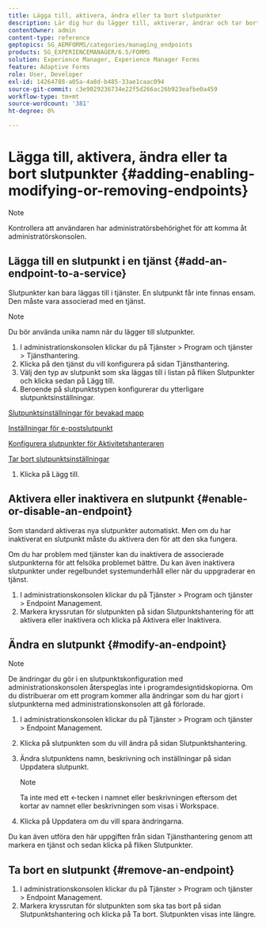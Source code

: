 ```yaml
---
title: Lägga till, aktivera, ändra eller ta bort slutpunkter
description: Lär dig hur du lägger till, aktiverar, ändrar och tar bort slutpunkter.
contentOwner: admin
content-type: reference
geptopics: SG_AEMFORMS/categories/managing_endpoints
products: SG_EXPERIENCEMANAGER/6.5/FORMS
solution: Experience Manager, Experience Manager Forms
feature: Adaptive Forms
role: User, Developer
exl-id: 14264788-a05a-4a8d-b485-33ae1caac094
source-git-commit: c3e9029236734e22f5d266ac26b923eafbe0a459
workflow-type: tm+mt
source-wordcount: '381'
ht-degree: 0%

---
```


# Lägga till, aktivera, ändra eller ta bort slutpunkter {#adding-enabling-modifying-or-removing-endpoints}

>[!NOTE]
> 
> Kontrollera att användaren har administratörsbehörighet för att komma åt administratörskonsolen.

## Lägga till en slutpunkt i en tjänst {#add-an-endpoint-to-a-service}

Slutpunkter kan bara läggas till i tjänster. En slutpunkt får inte finnas ensam. Den måste vara associerad med en tjänst.

>[!NOTE]
>
>Du bör använda unika namn när du lägger till slutpunkter.

1. I administrationskonsolen klickar du på Tjänster > Program och tjänster > Tjänsthantering.
1. Klicka på den tjänst du vill konfigurera på sidan Tjänsthantering.
1. Välj den typ av slutpunkt som ska läggas till i listan på fliken Slutpunkter och klicka sedan på Lägg till.
1. Beroende på slutpunktstypen konfigurerar du ytterligare slutpunktsinställningar.

[Slutpunktsinställningar för bevakad mapp](/help/forms/using/admin-help/configuring-watched-folder-endpoints.md#watched-folder-endpoint-settings)

[Inställningar för e-postslutpunkt](/help/forms/using/admin-help/configuring-email-endpoints.md#email-endpoint-settings)

[Konfigurera slutpunkter för Aktivitetshanteraren](/help/forms/using/admin-help/configuring-task-manager-endpoints.md#configuring-task-manager-endpoints)

[Tar bort slutpunktsinställningar](/help/forms/using/admin-help/configuring-remoting-endpoints.md#remoting-endpoint-settings)

1. Klicka på Lägg till.

## Aktivera eller inaktivera en slutpunkt {#enable-or-disable-an-endpoint}

Som standard aktiveras nya slutpunkter automatiskt. Men om du har inaktiverat en slutpunkt måste du aktivera den för att den ska fungera.

Om du har problem med tjänster kan du inaktivera de associerade slutpunkterna för att felsöka problemet bättre. Du kan även inaktivera slutpunkter under regelbundet systemunderhåll eller när du uppgraderar en tjänst.

1. I administrationskonsolen klickar du på Tjänster > Program och tjänster > Endpoint Management.
1. Markera kryssrutan för slutpunkten på sidan Slutpunktshantering för att aktivera eller inaktivera och klicka på Aktivera eller Inaktivera.

## Ändra en slutpunkt {#modify-an-endpoint}

>[!NOTE]
>
>De ändringar du gör i en slutpunktskonfiguration med administrationskonsolen återspeglas inte i programdesigntidskopiorna. Om du distribuerar om ett program kommer alla ändringar som du har gjort i slutpunkterna med administrationskonsolen att gå förlorade.

1. I administrationskonsolen klickar du på Tjänster > Program och tjänster > Endpoint Management.
1. Klicka på slutpunkten som du vill ändra på sidan Slutpunktshantering.
1. Ändra slutpunktens namn, beskrivning och inställningar på sidan Uppdatera slutpunkt.

   >[!NOTE]
   >
   >Ta inte med ett &lt;-tecken i namnet eller beskrivningen eftersom det kortar av namnet eller beskrivningen som visas i Workspace.

1. Klicka på Uppdatera om du vill spara ändringarna.

Du kan även utföra den här uppgiften från sidan Tjänsthantering genom att markera en tjänst och sedan klicka på fliken Slutpunkter.

## Ta bort en slutpunkt {#remove-an-endpoint}

1. I administrationskonsolen klickar du på Tjänster > Program och tjänster > Endpoint Management.
1. Markera kryssrutan för slutpunkten som ska tas bort på sidan Slutpunktshantering och klicka på Ta bort. Slutpunkten visas inte längre.
